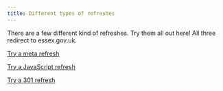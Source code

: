 ```yaml
---
title: Different types of refreshes
---
```


There are a few different kind of refreshes. Try them all out here! All three redirect to essex.gov.uk.

[Try a meta refresh](/meta-refresh.html)

[Try a JavaScript refresh](/javascript-refresh.html)

[Try a 301 refresh](http://301.kfh.me/)
